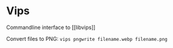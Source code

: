 # Vips
Commandline interface to [[libvips]]

Convert files to PNG: `vips pngwrite filename.webp filename.png`